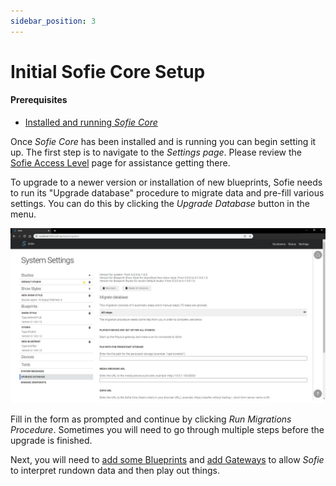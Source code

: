 ```yaml
---
sidebar_position: 3
---
```


# Initial Sofie&nbsp;Core Setup

#### Prerequisites

* [Installed and running _Sofie&nbsp;Core_](installing-sofie-server-core.md)

Once _Sofie&nbsp;Core_ has been installed and is running you can begin setting it up. The first step is to navigate to the _Settings page_. Please review the [Sofie Access Level](/user-guide/features/access-levels.md) page for assistance getting there.

To upgrade to a newer version or installation of new blueprints, Sofie needs to run its "Upgrade database" procedure to migrate data and pre-fill various settings. You can do this by clicking the _Upgrade Database_ button in the menu. 

![Update Database Section of the Settings Page](/img/docs/getting-started/settings-page-full-update-db.jpg)

Fill in the form as prompted and continue by clicking _Run Migrations Procedure_. Sometimes you will need to go through multiple steps before the upgrade is finished.

Next, you will need to [add some Blueprints](installing-blueprints.md) and [add Gateways](installing-a-gateway/README) to allow _Sofie_ to interpret rundown data and then play out things.

